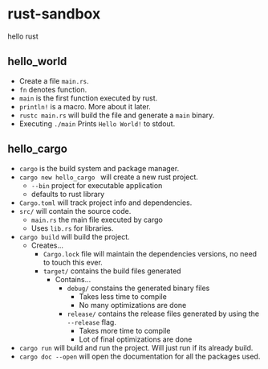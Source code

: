 # rust-sandbox
hello rust

## hello_world

* Create a file `main.rs`.
* `fn` denotes function.
* `main` is the first function executed by rust.
* `println!` is a macro. More about it later.
* `rustc main.rs` will build the file and generate a `main` binary.
* Executing `./main` Prints `Hello World!` to stdout.

## hello_cargo

* `cargo` is the build system and package manager.
* `cargo new hello_cargo ` will create a new rust project.
    + `--bin` project for executable application
    + defaults to rust library
* `Cargo.toml` will track project info and dependencies.
* `src/` will contain the source code.
    + `main.rs` the main file executed by cargo
    + Uses `lib.rs` for libraries.
* `cargo build` will build the project.
    * Creates...
        + `Cargo.lock` file will maintain the dependencies versions, no need to touch this ever.
        + `target/` contains the build files generated
            * Contains...
                + `debug/` constains the generated binary files
                    * Takes less time to compile 
                    * No many optimizations are done
                + `release/` contains the release files generated by using the `--release` flag.
                    * Takes more time to compile
                    * Lot of final optimizations are done
* `cargo run` will build and run the project. Will just run if its already build.
* `cargo doc --open` will open the documentation for all the packages used.

##